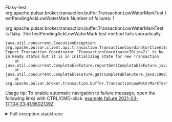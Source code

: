         
Flaky-test: org.apache.pulsar.broker.transaction.buffer.TransactionLowWaterMarkTest.testPendingAckLowWaterMark
Number of failures: 1

org.apache.pulsar.broker.transaction.buffer.TransactionLowWaterMarkTest is flaky. The testPendingAckLowWaterMark test method fails sporadically.

```
java.util.concurrent.ExecutionException: org.apache.pulsar.client.api.transaction.TransactionCoordinatorClientException: Expect Transaction Coordinator `TransactionCoordinatorID(id=7)` to be in Ready status but it is in Initializing state for new Transaction
	at java.util.concurrent.CompletableFuture.reportGet(CompletableFuture.java:357)
	at java.util.concurrent.CompletableFuture.get(CompletableFuture.java:1908)
	at org.apache.pulsar.broker.transaction.buffer.TransactionLowWaterMarkTest.testPendingAckLowWaterMark(TransactionLowWaterMarkTest.java:261)
```

Usage tip: To enable automatic navigation to failure message, open the following links with CTRL/CMD-click.
[example failure 2021-03-17T04:33:41.9602139Z](https://github.com/apache/pulsar/runs/2127653316?check_suite_focus=true#step:9:218)


<details>
<summary>Full exception stacktrace</summary>
<code><pre>
java.util.concurrent.ExecutionException: org.apache.pulsar.client.api.transaction.TransactionCoordinatorClientException: Expect Transaction Coordinator `TransactionCoordinatorID(id=7)` to be in Ready status but it is in Initializing state for new Transaction
	at java.util.concurrent.CompletableFuture.reportGet(CompletableFuture.java:357)
	at java.util.concurrent.CompletableFuture.get(CompletableFuture.java:1908)
	at org.apache.pulsar.broker.transaction.buffer.TransactionLowWaterMarkTest.testPendingAckLowWaterMark(TransactionLowWaterMarkTest.java:261)
	at sun.reflect.NativeMethodAccessorImpl.invoke0(Native Method)
	at sun.reflect.NativeMethodAccessorImpl.invoke(NativeMethodAccessorImpl.java:62)
	at sun.reflect.DelegatingMethodAccessorImpl.invoke(DelegatingMethodAccessorImpl.java:43)
	at java.lang.reflect.Method.invoke(Method.java:498)
	at org.testng.internal.MethodInvocationHelper.invokeMethod(MethodInvocationHelper.java:132)
	at org.testng.internal.InvokeMethodRunnable.runOne(InvokeMethodRunnable.java:45)
	at org.testng.internal.InvokeMethodRunnable.call(InvokeMethodRunnable.java:73)
	at org.testng.internal.InvokeMethodRunnable.call(InvokeMethodRunnable.java:11)
	at java.util.concurrent.FutureTask.run(FutureTask.java:266)
	at java.util.concurrent.ThreadPoolExecutor.runWorker(ThreadPoolExecutor.java:1149)
	at java.util.concurrent.ThreadPoolExecutor$Worker.run(ThreadPoolExecutor.java:624)
	at java.lang.Thread.run(Thread.java:748)
Caused by: org.apache.pulsar.client.api.transaction.TransactionCoordinatorClientException: Expect Transaction Coordinator `TransactionCoordinatorID(id=7)` to be in Ready status but it is in Initializing state for new Transaction
	at org.apache.pulsar.client.impl.TransactionMetaStoreHandler.getExceptionByServerError(TransactionMetaStoreHandler.java:353)
	at org.apache.pulsar.client.impl.TransactionMetaStoreHandler.handleNewTxnResponse(TransactionMetaStoreHandler.java:157)
	at org.apache.pulsar.client.impl.ClientCnx.handleNewTxnResponse(ClientCnx.java:927)
	at org.apache.pulsar.common.protocol.PulsarDecoder.channelRead(PulsarDecoder.java:371)
	at io.netty.channel.AbstractChannelHandlerContext.invokeChannelRead(AbstractChannelHandlerContext.java:379)
	at io.netty.channel.AbstractChannelHandlerContext.invokeChannelRead(AbstractChannelHandlerContext.java:365)
	at io.netty.channel.AbstractChannelHandlerContext.fireChannelRead(AbstractChannelHandlerContext.java:357)
	at io.netty.handler.codec.ByteToMessageDecoder.fireChannelRead(ByteToMessageDecoder.java:324)
	at io.netty.handler.codec.ByteToMessageDecoder.channelRead(ByteToMessageDecoder.java:296)
	at io.netty.channel.AbstractChannelHandlerContext.invokeChannelRead(AbstractChannelHandlerContext.java:379)
	at io.netty.channel.AbstractChannelHandlerContext.invokeChannelRead(AbstractChannelHandlerContext.java:365)
	at io.netty.channel.AbstractChannelHandlerContext.fireChannelRead(AbstractChannelHandlerContext.java:357)
	at io.netty.channel.DefaultChannelPipeline$HeadContext.channelRead(DefaultChannelPipeline.java:1410)
	at io.netty.channel.AbstractChannelHandlerContext.invokeChannelRead(AbstractChannelHandlerContext.java:379)
	at io.netty.channel.AbstractChannelHandlerContext.invokeChannelRead(AbstractChannelHandlerContext.java:365)
	at io.netty.channel.DefaultChannelPipeline.fireChannelRead(DefaultChannelPipeline.java:919)
	at io.netty.channel.epoll.AbstractEpollStreamChannel$EpollStreamUnsafe.epollInReady(AbstractEpollStreamChannel.java:792)
	at io.netty.channel.epoll.EpollEventLoop.processReady(EpollEventLoop.java:475)
	at io.netty.channel.epoll.EpollEventLoop.run(EpollEventLoop.java:378)
	at io.netty.util.concurrent.SingleThreadEventExecutor$4.run(SingleThreadEventExecutor.java:989)
	at io.netty.util.internal.ThreadExecutorMap$2.run(ThreadExecutorMap.java:74)
	at io.netty.util.concurrent.FastThreadLocalRunnable.run(FastThreadLocalRunnable.java:30)
	... 1 more

</pre></code>
</details>


